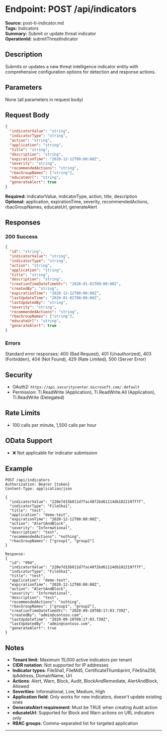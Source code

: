 # Endpoint: POST /api/indicators

**Source:** post-ti-indicator.md  
**Tags:** Indicators  
**Summary:** Submit or update threat indicator  
**OperationId:** submitThreatIndicator

## Description
Submits or updates a new threat intelligence indicator entity with comprehensive configuration options for detection and response actions.

## Parameters
None (all parameters in request body)

## Request Body
```json
{
  "indicatorValue": "string",
  "indicatorType": "string",
  "action": "string",
  "application": "string",
  "title": "string",
  "description": "string",
  "expirationTime": "2020-12-12T00:00:00Z",
  "severity": "string",
  "recommendedActions": "string",
  "rbacGroupNames": ["string"],
  "educateUrl": "string",
  "generateAlert": true
}
```
**Required:** indicatorValue, indicatorType, action, title, description  
**Optional:** application, expirationTime, severity, recommendedActions, rbacGroupNames, educateUrl, generateAlert

## Responses
### 200 Success
```json
{
  "id": "string",
  "indicatorValue": "string",
  "indicatorType": "string",
  "action": "string",
  "application": "string",
  "title": "string",
  "description": "string",
  "creationTimeDateTimeUtc": "2020-01-01T00:00:00Z",
  "createdBy": "string",
  "expirationTime": "2020-12-12T00:00:00Z",
  "lastUpdateTime": "2020-01-01T00:00:00Z",
  "lastUpdatedBy": "string",
  "severity": "string",
  "recommendedActions": "string",
  "rbacGroupNames": ["string"],
  "educateUrl": "string",
  "generateAlert": true
}
```

### Errors
Standard error responses: 400 (Bad Request), 401 (Unauthorized), 403 (Forbidden), 404 (Not Found), 429 (Rate Limited), 500 (Server Error)

## Security
- OAuth2: `https://api.securitycenter.microsoft.com/.default`
- Permission: Ti.ReadWrite (Application), Ti.ReadWrite.All (Application), Ti.ReadWrite (Delegated)

## Rate Limits
- 100 calls per minute, 1,500 calls per hour

## OData Support
- ❌ Not applicable for indicator submission

## Example
```http
POST /api/indicators
Authorization: Bearer {token}
Content-Type: application/json

{
  "indicatorValue": "220e7d15b011d7fac48f2bd61114db1022197f7f",
  "indicatorType": "FileSha1",
  "title": "test",
  "application": "demo-test",
  "expirationTime": "2020-12-12T00:00:00Z",
  "action": "AlertAndBlock",
  "severity": "Informational",
  "description": "test",
  "recommendedActions": "nothing",
  "rbacGroupNames": ["group1", "group2"]
}

Response:
{
  "id": "994",
  "indicatorValue": "220e7d15b011d7fac48f2bd61114db1022197f7f",
  "indicatorType": "FileSha1",
  "title": "test",
  "application": "demo-test",
  "expirationTime": "2020-12-12T00:00:00Z",
  "action": "AlertAndBlock",
  "severity": "Informational",
  "description": "test",
  "recommendedActions": "nothing",
  "rbacGroupNames": ["group1", "group2"],
  "creationTimeDateTimeUtc": "2020-09-10T08:17:03.739Z",
  "createdBy": "admin@contoso.com",
  "lastUpdateTime": "2020-09-10T08:17:03.739Z",
  "lastUpdatedBy": "admin@contoso.com",
  "generateAlert": true
}
```

## Notes
- **Tenant limit**: Maximum 15,000 active indicators per tenant
- **CIDR notation**: Not supported for IP addresses
- **Indicator types**: FileSha1, FileMd5, CertificateThumbprint, FileSha256, IpAddress, DomainName, Url
- **Actions**: Alert, Warn, Block, Audit, BlockAndRemediate, AlertAndBlock, Allowed
- **Severities**: Informational, Low, Medium, High
- **Application field**: Only works for new indicators, doesn't update existing ones
- **GenerateAlert requirement**: Must be TRUE when creating Audit action
- **educateUrl**: Supported for Block and Warn actions on URL indicators only
- **RBAC groups**: Comma-separated list for targeted application

---
